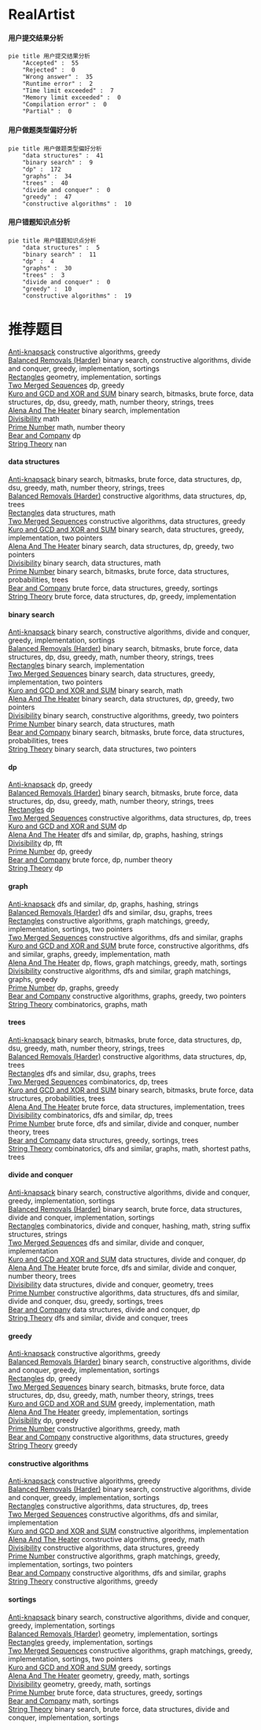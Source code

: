 # RealArtist
<!-- tabs:start -->
#### **用户提交结果分析**

```mermaid
pie title 用户提交结果分析
    "Accepted" :  55
    "Rejected" :  0
    "Wrong answer" :  35
    "Runtime error" :  2
    "Time limit exceeded" :  7
    "Memory limit exceeded" :  0
    "Compilation error" :  0
    "Partial" :  0
```
#### **用户做题类型偏好分析**

```mermaid
pie title 用户做题类型偏好分析
    "data structures" :  41
    "binary search" :  9
    "dp" :  172
    "graphs" :  34
    "trees" :  40
    "divide and conquer" :  0
    "greedy" :  47
    "constructive algorithms" :  10
```
#### **用户错题知识点分析**

```mermaid
pie title 用户错题知识点分析
    "data structures" :  5
    "binary search" :  11
    "dp" :  4
    "graphs" :  30
    "trees" :  3
    "divide and conquer" :  0
    "greedy" :  10
    "constructive algorithms" :  19
```
<!-- tabs:end -->
# 推荐题目
[Anti-knapsack](http://codeforces.com/problemset/problem/1493/A)		constructive algorithms,
                        greedy		  
[Balanced Removals (Harder)](http://codeforces.com/problemset/problem/1237/C2)		binary search,
                        constructive algorithms,
                        divide and conquer,
                        greedy,
                        implementation,
                        sortings		  
[Rectangles](http://codeforces.com/problemset/problem/1028/C)		geometry,
                        implementation,
                        sortings		  
[Two Merged Sequences](http://codeforces.com/problemset/problem/1144/G)		dp,
                        greedy		  
[Kuro and GCD and XOR and SUM](http://codeforces.com/problemset/problem/979/D)		binary search,
                        bitmasks,
                        brute force,
                        data structures,
                        dp,
                        dsu,
                        greedy,
                        math,
                        number theory,
                        strings,
                        trees		  
[Alena And The Heater](http://codeforces.com/problemset/problem/940/D)		binary search,
                        implementation		  
[Divisibility](http://codeforces.com/problemset/problem/597/A)		math		  
[Prime Number](http://codeforces.com/problemset/problem/359/C)		math,
                        number theory		  
[Bear and Company](http://codeforces.com/problemset/problem/771/D)		dp		  
[String Theory](http://codeforces.com/problemset/problem/269/E)		nan		  
<!-- tabs:start -->
#### **data structures**
[Anti-knapsack](http://codeforces.com/problemset/problem/979/D)		binary search,
                        bitmasks,
                        brute force,
                        data structures,
                        dp,
                        dsu,
                        greedy,
                        math,
                        number theory,
                        strings,
                        trees		  
[Balanced Removals (Harder)](http://codeforces.com/problemset/problem/796/C)		constructive algorithms,
                        data structures,
                        dp,
                        trees		  
[Rectangles](http://codeforces.com/problemset/problem/903/D)		data structures,
                        math		  
[Two Merged Sequences](http://codeforces.com/problemset/problem/1375/C)		constructive algorithms,
                        data structures,
                        greedy		  
[Kuro and GCD and XOR and SUM](http://codeforces.com/problemset/problem/1450/D)		binary search,
                        data structures,
                        greedy,
                        implementation,
                        two pointers		  
[Alena And The Heater](http://codeforces.com/problemset/problem/1492/C)		binary search,
                        data structures,
                        dp,
                        greedy,
                        two pointers		  
[Divisibility](http://codeforces.com/problemset/problem/1490/G)		binary search,
                        data structures,
                        math		  
[Prime Number](http://codeforces.com/problemset/problem/1479/D)		binary search,
                        bitmasks,
                        brute force,
                        data structures,
                        probabilities,
                        trees		  
[Bear and Company](http://codeforces.com/problemset/problem/1497/A)		brute force,
                        data structures,
                        greedy,
                        sortings		  
[String Theory](http://codeforces.com/problemset/problem/1491/C)		brute force,
                        data structures,
                        dp,
                        greedy,
                        implementation		  
#### **binary search**
[Anti-knapsack](http://codeforces.com/problemset/problem/1237/C2)		binary search,
                        constructive algorithms,
                        divide and conquer,
                        greedy,
                        implementation,
                        sortings		  
[Balanced Removals (Harder)](http://codeforces.com/problemset/problem/979/D)		binary search,
                        bitmasks,
                        brute force,
                        data structures,
                        dp,
                        dsu,
                        greedy,
                        math,
                        number theory,
                        strings,
                        trees		  
[Rectangles](http://codeforces.com/problemset/problem/940/D)		binary search,
                        implementation		  
[Two Merged Sequences](http://codeforces.com/problemset/problem/1450/D)		binary search,
                        data structures,
                        greedy,
                        implementation,
                        two pointers		  
[Kuro and GCD and XOR and SUM](http://codeforces.com/problemset/problem/1359/C)		binary search,
                        math		  
[Alena And The Heater](http://codeforces.com/problemset/problem/1492/C)		binary search,
                        data structures,
                        dp,
                        greedy,
                        two pointers		  
[Divisibility](http://codeforces.com/problemset/problem/1463/D)		binary search,
                        constructive algorithms,
                        greedy,
                        two pointers		  
[Prime Number](http://codeforces.com/problemset/problem/1490/G)		binary search,
                        data structures,
                        math		  
[Bear and Company](http://codeforces.com/problemset/problem/1479/D)		binary search,
                        bitmasks,
                        brute force,
                        data structures,
                        probabilities,
                        trees		  
[String Theory](http://codeforces.com/problemset/problem/1436/E)		binary search,
                        data structures,
                        two pointers		  
#### **dp**
[Anti-knapsack](http://codeforces.com/problemset/problem/1144/G)		dp,
                        greedy		  
[Balanced Removals (Harder)](http://codeforces.com/problemset/problem/979/D)		binary search,
                        bitmasks,
                        brute force,
                        data structures,
                        dp,
                        dsu,
                        greedy,
                        math,
                        number theory,
                        strings,
                        trees		  
[Rectangles](http://codeforces.com/problemset/problem/771/D)		dp		  
[Two Merged Sequences](http://codeforces.com/problemset/problem/796/C)		constructive algorithms,
                        data structures,
                        dp,
                        trees		  
[Kuro and GCD and XOR and SUM](http://codeforces.com/problemset/problem/44/E)		dp		  
[Alena And The Heater](http://codeforces.com/problemset/problem/467/D)		dfs and similar,
                        dp,
                        graphs,
                        hashing,
                        strings		  
[Divisibility](http://codeforces.com/problemset/problem/300/D)		dp,
                        fft		  
[Prime Number](http://codeforces.com/problemset/problem/294/B)		dp,
                        greedy		  
[Bear and Company](http://codeforces.com/problemset/problem/354/C)		brute force,
                        dp,
                        number theory		  
[String Theory](http://codeforces.com/problemset/problem/1433/F)		dp		  
#### **graph**
[Anti-knapsack](http://codeforces.com/problemset/problem/467/D)		dfs and similar,
                        dp,
                        graphs,
                        hashing,
                        strings		  
[Balanced Removals (Harder)](http://codeforces.com/problemset/problem/627/F)		dfs and similar,
                        dsu,
                        graphs,
                        trees		  
[Rectangles](http://codeforces.com/problemset/problem/1381/C)		constructive algorithms,
                        graph matchings,
                        greedy,
                        implementation,
                        sortings,
                        two pointers		  
[Two Merged Sequences](http://codeforces.com/problemset/problem/453/C)		constructive algorithms,
                        dfs and similar,
                        graphs		  
[Kuro and GCD and XOR and SUM](http://codeforces.com/problemset/problem/1487/C)		brute force,
                        constructive algorithms,
                        dfs and similar,
                        graphs,
                        greedy,
                        implementation,
                        math		  
[Alena And The Heater](http://codeforces.com/problemset/problem/1437/C)		dp,
                        flows,
                        graph matchings,
                        greedy,
                        math,
                        sortings		  
[Divisibility](http://codeforces.com/problemset/problem/1470/D)		constructive algorithms,
                        dfs and similar,
                        graph matchings,
                        graphs,
                        greedy		  
[Prime Number](http://codeforces.com/problemset/problem/1476/C)		dp,
                        graphs,
                        greedy		  
[Bear and Company](http://codeforces.com/problemset/problem/1304/D)		constructive algorithms,
                        graphs,
                        greedy,
                        two pointers		  
[String Theory](http://codeforces.com/problemset/problem/1475/C)		combinatorics,
                        graphs,
                        math		  
#### **trees**
[Anti-knapsack](http://codeforces.com/problemset/problem/979/D)		binary search,
                        bitmasks,
                        brute force,
                        data structures,
                        dp,
                        dsu,
                        greedy,
                        math,
                        number theory,
                        strings,
                        trees		  
[Balanced Removals (Harder)](http://codeforces.com/problemset/problem/796/C)		constructive algorithms,
                        data structures,
                        dp,
                        trees		  
[Rectangles](http://codeforces.com/problemset/problem/627/F)		dfs and similar,
                        dsu,
                        graphs,
                        trees		  
[Two Merged Sequences](http://codeforces.com/problemset/problem/724/F)		combinatorics,
                        dp,
                        trees		  
[Kuro and GCD and XOR and SUM](http://codeforces.com/problemset/problem/1479/D)		binary search,
                        bitmasks,
                        brute force,
                        data structures,
                        probabilities,
                        trees		  
[Alena And The Heater](http://codeforces.com/problemset/problem/1511/C)		brute force,
                        data structures,
                        implementation,
                        trees		  
[Divisibility](http://codeforces.com/problemset/problem/1499/F)		combinatorics,
                        dfs and similar,
                        dp,
                        trees		  
[Prime Number](http://codeforces.com/problemset/problem/1491/E)		brute force,
                        dfs and similar,
                        divide and conquer,
                        number theory,
                        trees		  
[Bear and Company](http://codeforces.com/problemset/problem/1466/D)		data structures,
                        greedy,
                        sortings,
                        trees		  
[String Theory](http://codeforces.com/problemset/problem/1495/D)		combinatorics,
                        dfs and similar,
                        graphs,
                        math,
                        shortest paths,
                        trees		  
#### **divide and conquer**
[Anti-knapsack](http://codeforces.com/problemset/problem/1237/C2)		binary search,
                        constructive algorithms,
                        divide and conquer,
                        greedy,
                        implementation,
                        sortings		  
[Balanced Removals (Harder)](http://codeforces.com/problemset/problem/1461/D)		binary search,
                        brute force,
                        data structures,
                        divide and conquer,
                        implementation,
                        sortings		  
[Rectangles](http://codeforces.com/problemset/problem/1466/G)		combinatorics,
                        divide and conquer,
                        hashing,
                        math,
                        string suffix structures,
                        strings		  
[Two Merged Sequences](http://codeforces.com/problemset/problem/1490/D)		dfs and similar,
                        divide and conquer,
                        implementation		  
[Kuro and GCD and XOR and SUM](https://codeforces.com/contest/1483/problem/C)		data structures,
                        divide and conquer,
                        dp		  
[Alena And The Heater](http://codeforces.com/problemset/problem/1491/E)		brute force,
                        dfs and similar,
                        divide and conquer,
                        number theory,
                        trees		  
[Divisibility](http://codeforces.com/problemset/problem/1303/G)		data structures,
                        divide and conquer,
                        geometry,
                        trees		  
[Prime Number](http://codeforces.com/problemset/problem/1494/D)		constructive algorithms,
                        data structures,
                        dfs and similar,
                        divide and conquer,
                        dsu,
                        greedy,
                        sortings,
                        trees		  
[Bear and Company](http://codeforces.com/problemset/problem/1482/E)		data structures,
                        divide and conquer,
                        dp		  
[String Theory](http://codeforces.com/problemset/problem/566/C)		dfs and similar,
                        divide and conquer,
                        trees		  
#### **greedy**
[Anti-knapsack](http://codeforces.com/problemset/problem/1493/A)		constructive algorithms,
                        greedy		  
[Balanced Removals (Harder)](http://codeforces.com/problemset/problem/1237/C2)		binary search,
                        constructive algorithms,
                        divide and conquer,
                        greedy,
                        implementation,
                        sortings		  
[Rectangles](http://codeforces.com/problemset/problem/1144/G)		dp,
                        greedy		  
[Two Merged Sequences](http://codeforces.com/problemset/problem/979/D)		binary search,
                        bitmasks,
                        brute force,
                        data structures,
                        dp,
                        dsu,
                        greedy,
                        math,
                        number theory,
                        strings,
                        trees		  
[Kuro and GCD and XOR and SUM](http://codeforces.com/problemset/problem/1294/E)		greedy,
                        implementation,
                        math		  
[Alena And The Heater](http://codeforces.com/problemset/problem/16/B)		greedy,
                        implementation,
                        sortings		  
[Divisibility](http://codeforces.com/problemset/problem/294/B)		dp,
                        greedy		  
[Prime Number](http://codeforces.com/problemset/problem/1186/D)		constructive algorithms,
                        greedy,
                        math		  
[Bear and Company](http://codeforces.com/problemset/problem/1375/C)		constructive algorithms,
                        data structures,
                        greedy		  
[String Theory](http://codeforces.com/problemset/problem/1452/C)		greedy		  
#### **constructive algorithms**
[Anti-knapsack](http://codeforces.com/problemset/problem/1493/A)		constructive algorithms,
                        greedy		  
[Balanced Removals (Harder)](http://codeforces.com/problemset/problem/1237/C2)		binary search,
                        constructive algorithms,
                        divide and conquer,
                        greedy,
                        implementation,
                        sortings		  
[Rectangles](http://codeforces.com/problemset/problem/796/C)		constructive algorithms,
                        data structures,
                        dp,
                        trees		  
[Two Merged Sequences](http://codeforces.com/problemset/problem/441/C)		constructive algorithms,
                        dfs and similar,
                        implementation		  
[Kuro and GCD and XOR and SUM](http://codeforces.com/problemset/problem/85/A)		constructive algorithms,
                        implementation		  
[Alena And The Heater](http://codeforces.com/problemset/problem/1186/D)		constructive algorithms,
                        greedy,
                        math		  
[Divisibility](http://codeforces.com/problemset/problem/1375/C)		constructive algorithms,
                        data structures,
                        greedy		  
[Prime Number](http://codeforces.com/problemset/problem/1381/C)		constructive algorithms,
                        graph matchings,
                        greedy,
                        implementation,
                        sortings,
                        two pointers		  
[Bear and Company](http://codeforces.com/problemset/problem/453/C)		constructive algorithms,
                        dfs and similar,
                        graphs		  
[String Theory](http://codeforces.com/problemset/problem/1493/A)		constructive algorithms,
                        greedy		  
#### **sortings**
[Anti-knapsack](http://codeforces.com/problemset/problem/1237/C2)		binary search,
                        constructive algorithms,
                        divide and conquer,
                        greedy,
                        implementation,
                        sortings		  
[Balanced Removals (Harder)](http://codeforces.com/problemset/problem/1028/C)		geometry,
                        implementation,
                        sortings		  
[Rectangles](http://codeforces.com/problemset/problem/16/B)		greedy,
                        implementation,
                        sortings		  
[Two Merged Sequences](http://codeforces.com/problemset/problem/1381/C)		constructive algorithms,
                        graph matchings,
                        greedy,
                        implementation,
                        sortings,
                        two pointers		  
[Kuro and GCD and XOR and SUM](http://codeforces.com/problemset/problem/1445/A)		greedy,
                        sortings		  
[Alena And The Heater](https://codeforces.com/contest/1496/problem/C)		geometry,
                        greedy,
                        math,
                        sortings		  
[Divisibility](http://codeforces.com/problemset/problem/1495/A)		geometry,
                        greedy,
                        math,
                        sortings		  
[Prime Number](http://codeforces.com/problemset/problem/1497/A)		brute force,
                        data structures,
                        greedy,
                        sortings		  
[Bear and Company](http://codeforces.com/problemset/problem/1427/A)		math,
                        sortings		  
[String Theory](http://codeforces.com/problemset/problem/1461/D)		binary search,
                        brute force,
                        data structures,
                        divide and conquer,
                        implementation,
                        sortings		  
<!-- tabs:end -->

